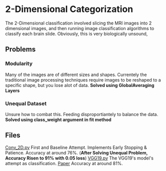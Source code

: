 # 2-Dimensional Categorization

The 2-Dimensional classification involved slicing the MRI images into 2 dimensional images, and then running image classification algorithms to classify each brain slide. Obviously, this is very biologically unsound, 

## Problems

### Modularity

Many of the images are of different sizes and shapes. Currentely the traditional image processing techniques require images to be reshaped to a specific shape, but you lose alot of data. **Solved using GlobalAveraging Layers**

### Unequal Dataset

Unsure how to combat this. Feeding disproportiantely to balance the data. **Solved using class_weight argument in fit method** 

## Files
[Conv_2D.py](Conv_2D.py) First and Baseline Attempt. Implements Early Stopping & Patience. Accuracy at around 76%. (**After Solving Unequal Problem, Accuracy Risen to 91% with 0.05 loss**)
[VGG19.py](VGG19.py) The VGG19's model's attempt as classification. [Paper](https://arxiv.org/pdf/1409.1556.pdf) Accuracy at around 81%. 
